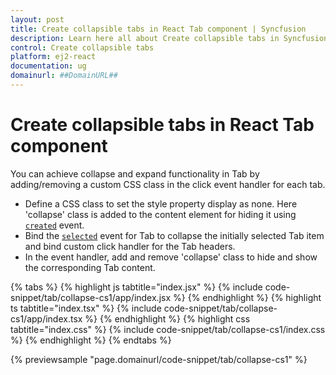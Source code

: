 ```yaml
---
layout: post
title: Create collapsible tabs in React Tab component | Syncfusion
description: Learn here all about Create collapsible tabs in Syncfusion React Tab component of Syncfusion Essential JS 2 and more.
control: Create collapsible tabs 
platform: ej2-react
documentation: ug
domainurl: ##DomainURL##
---
```


# Create collapsible tabs in React Tab component

You can achieve collapse and expand functionality in Tab by adding/removing a custom CSS class in the click event handler for each tab.
* Define a CSS class to set the style property display as none. Here 'collapse' class is added to the content element for hiding it using [`created`](https://ej2.syncfusion.com/react/documentation/api/tab#created) event.
* Bind the [`selected`](https://ej2.syncfusion.com/react/documentation/api/tab#selected) event for Tab to collapse the initially selected Tab item and bind custom click handler for the Tab headers.
* In the event handler, add and remove 'collapse' class to hide and show the corresponding Tab content.

{% tabs %}
{% highlight js tabtitle="index.jsx" %}
{% include code-snippet/tab/collapse-cs1/app/index.jsx %}
{% endhighlight %}
{% highlight ts tabtitle="index.tsx" %}
{% include code-snippet/tab/collapse-cs1/app/index.tsx %}
{% endhighlight %}
{% highlight css tabtitle="index.css" %}
{% include code-snippet/tab/collapse-cs1/index.css %}
{% endhighlight %}
{% endtabs %}

 {% previewsample "page.domainurl/code-snippet/tab/collapse-cs1" %}
